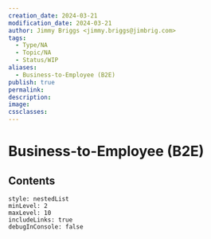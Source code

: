 ```yaml
---
creation_date: 2024-03-21
modification_date: 2024-03-21
author: Jimmy Briggs <jimmy.briggs@jimbrig.com>
tags:
  - Type/NA
  - Topic/NA
  - Status/WIP
aliases:
  - Business-to-Employee (B2E)
publish: true
permalink:
description:
image:
cssclasses:
---
```



# Business-to-Employee (B2E)

## Contents

```table-of-contents
style: nestedList
minLevel: 2
maxLevel: 10
includeLinks: true
debugInConsole: false
```
